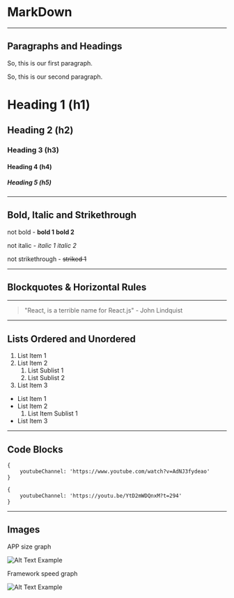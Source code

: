 # MarkDown
---

## Paragraphs and Headings

So, this is our first paragraph. 

So, this is our second paragraph.

# Heading 1 (h1)
## Heading 2 (h2)
### Heading 3 (h3)
#### Heading 4 (h4)
##### Heading 5 (h5)
___

## Bold, Italic and Strikethrough

not bold - **bold 1** __bold 2__

not italic - _italic 1_ *italic 2*

not strikethrough - ~~striked 1~~
___

## Blockquotes & Horizontal Rules

--- 

> "React, is a terrible name for React.js" - John Lindquist
___

## Lists Ordered and Unordered

1. List Item 1
2. List Item 2
    1. List Sublist 1
    2. List Sublist 2
3. List Item 3


- List Item 1
- List Item 2
    1. List Item Sublist 1
- List Item 3

___

## Code Blocks

```
{ 
    youtubeChannel: 'https://www.youtube.com/watch?v=AdNJ3fydeao'
}
```

    { 
        youtubeChannel: 'https://youtu.be/YtD2mWDQnxM?t=294'
    }


___

## Images

APP size graph

![Alt Text Example](https://sinisavukmirovic.github.io/Svelte-WHAT-and-HOW-Tutorial/public/img/size.png)

Framework speed graph

![Alt Text Example](https://sinisavukmirovic.github.io/Svelte-WHAT-and-HOW-Tutorial/public/img/speed.png)